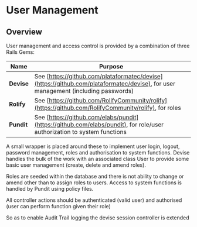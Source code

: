 # User Management

## Overview

User management and access control is provided by a combination of three Rails Gems:

| **Name** | **Purpose** |
| --- | --- |
| **Devise** | See [https://github.com/plataformatec/devise](https://github.com/plataformatec/devise), for user management (including passwords) |
| **Rolify** | See [https://github.com/RolifyCommunity/rolify](https://github.com/RolifyCommunity/rolify), for roles |
| **Pundit** | See [https://github.com/elabs/pundit](https://github.com/elabs/pundit), for role/user authorization to system functions |

A small wrapper is placed around these to implement user login, logout, password management, roles and authorisation to system functions. Devise handles the bulk of the work with an associated class User to provide some basic user management (create, delete and amend roles). 

Roles are seeded within the database and there is not ability to change or amend other than to assign roles to users. Access to system functions is handled by Pundit using policy files.

All controller actions should be authenticated (valid user) and authorised (user can perform function given their role)

So as to enable Audit Trail logging the devise session controller is extended